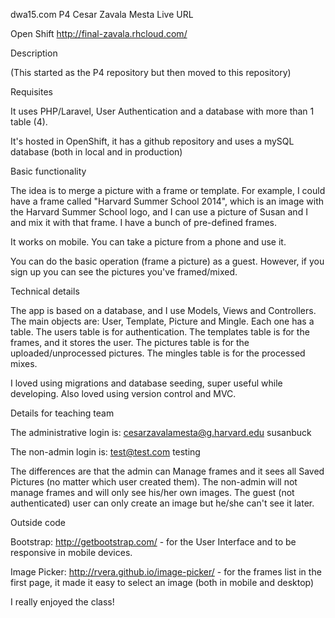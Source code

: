dwa15.com P4 Cesar Zavala Mesta
Live URL

Open Shift http://final-zavala.rhcloud.com/

Description

(This started as the P4 repository but then moved to this repository)

Requisites

It uses PHP/Laravel, User Authentication and a database with more than 1 table (4).

It's hosted in OpenShift, it has a github repository and uses a mySQL database (both in local and in production)

Basic functionality

The idea is to merge a picture with a frame or template. For example, I could have a frame called "Harvard Summer School 2014", which is an image with the Harvard Summer School logo, and I can use a picture of Susan and I and mix it with that frame.  I have a bunch of pre-defined frames.

It works on mobile.  You can take a picture from a phone and use it.

You can do the basic operation (frame a picture) as a guest.  However, if you sign up you can see the pictures you've framed/mixed.  


Technical details

The app is based on a database, and I use Models, Views and Controllers.  The main objects are: User, Template, Picture and Mingle. Each one has a table.  The users table is for authentication. The templates table is for the frames, and it stores the user.  The pictures table is for the uploaded/unprocessed pictures. The mingles table is for the processed mixes.

I loved using migrations and database seeding, super useful while developing. Also loved using version control and MVC.  


Details for teaching team

The administrative login is:
cesarzavalamesta@g.harvard.edu
susanbuck

The non-admin login is:
test@test.com
testing

The differences are that the admin can Manage frames and it sees all Saved Pictures (no matter which user created them).  The non-admin will not manage frames and will only see his/her own images.  The guest (not authenticated) user can only create an image but he/she can't see it later.


Outside code

Bootstrap: http://getbootstrap.com/ - for the User Interface and to be responsive in mobile devices.

Image Picker: http://rvera.github.io/image-picker/ - for the frames list in the first page, it made it easy to select an image (both in mobile and desktop)

I really enjoyed the class!
